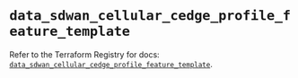 # `data_sdwan_cellular_cedge_profile_feature_template`

Refer to the Terraform Registry for docs: [`data_sdwan_cellular_cedge_profile_feature_template`](https://registry.terraform.io/providers/ciscodevnet/sdwan/0.8.0/docs/data-sources/cellular_cedge_profile_feature_template).
